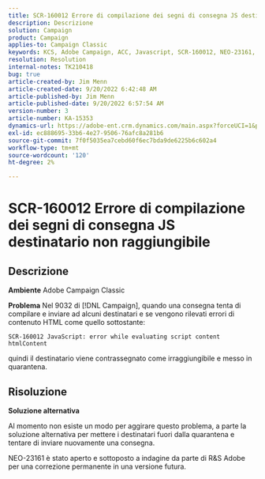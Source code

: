 ```yaml
---
title: SCR-160012 Errore di compilazione dei segni di consegna JS destinatario non raggiungibile
description: Descrizione
solution: Campaign
product: Campaign
applies-to: Campaign Classic
keywords: KCS, Adobe Campaign, ACC, Javascript, SCR-160012, NEO-23161, Adobe Campaign Classic, errore, compilazione della consegna per i destinatari, destinatario contrassegnato come non raggiungibile
resolution: Resolution
internal-notes: TK210418
bug: true
article-created-by: Jim Menn
article-created-date: 9/20/2022 6:42:48 AM
article-published-by: Jim Menn
article-published-date: 9/20/2022 6:57:54 AM
version-number: 3
article-number: KA-15353
dynamics-url: https://adobe-ent.crm.dynamics.com/main.aspx?forceUCI=1&pagetype=entityrecord&etn=knowledgearticle&id=08277d6e-af38-ed11-9db1-0022480866ad
exl-id: ec888695-33b6-4e27-9506-76afc8a281b6
source-git-commit: 7f0f5035ea7cebd60f6ec7bda9de6225b6c602a4
workflow-type: tm+mt
source-wordcount: '120'
ht-degree: 2%

---
```


# SCR-160012 Errore di compilazione dei segni di consegna JS destinatario non raggiungibile

## Descrizione


<b>Ambiente</b>
Adobe Campaign Classic

<b>Problema</b>
Nel 9032 di [!DNL Campaign], quando una consegna tenta di compilare e inviare ad alcuni destinatari e se vengono rilevati errori di contenuto HTML come quello sottostante:


```
SCR-160012 JavaScript: error while evaluating script content htmlContent
```


quindi il destinatario viene contrassegnato come irraggiungibile e messo in quarantena.


## Risoluzione


<b>Soluzione alternativa</b>

Al momento non esiste un modo per aggirare questo problema, a parte la soluzione alternativa per mettere i destinatari fuori dalla quarantena e tentare di inviare nuovamente una consegna.

NEO-23161 è stato aperto e sottoposto a indagine da parte di R&amp;S Adobe per una correzione permanente in una versione futura.
